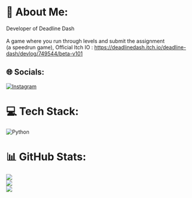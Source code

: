 # 💫 About Me:
Developer of Deadline Dash<br><br>A game where you run through levels and submit the assignment<br>(a speedrun game),
Official Itch IO : https://deadlinedash.itch.io/deadline-dash/devlog/749544/beta-v101


## 🌐 Socials:
[![Instagram](https://img.shields.io/badge/Instagram-%23E4405F.svg?logo=Instagram&logoColor=white)](https://instagram.com/imannthaqiff) 

# 💻 Tech Stack:
![Python](https://img.shields.io/badge/python-3670A0?style=for-the-badge&logo=python&logoColor=ffdd54)
# 📊 GitHub Stats:
![](https://github-readme-stats.vercel.app/api?username=Deadline-Dash&theme=dark&hide_border=false&include_all_commits=true&count_private=false)<br/>
![](https://github-readme-streak-stats.herokuapp.com/?user=Deadline-Dash&theme=dark&hide_border=false)<br/>
![](https://github-readme-stats.vercel.app/api/top-langs/?username=Deadline-Dash&theme=dark&hide_border=false&include_all_commits=true&count_private=false&layout=compact)

<!-- Proudly created with GPRM ( https://gprm.itsvg.in ) -->
